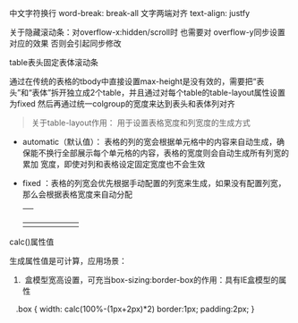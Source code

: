 中文字符换行 word-break: break-all 
文字两端对齐 text-align: justfy

关于隐藏滚动条：对overflow-x:hidden/scroll时 也需要对 overflow-y同步设置对应的效果 否则会引起同步修改

table表头固定表体滚动条

  通过在传统的表格的tbody中直接设置max-height是没有效的，需要把“表头”和“表体”拆开独立成2个table，并且通过对每个table的table-layout属性设置为fixed
  然后再通过统一colgroup的宽度来达到表头和表体列对齐
  
  > 关于table-layout作用： 用于设置表格宽度和列宽度的生成方式
    
 * automatic（默认值）： 表格的列的宽会根据单元格中的内容来自动生成，确保能不换行全部展示每个单元格的内容，表格的宽度则会自动生成所有列宽的累加
宽度，即使对列和表格设定固定宽度也不会生效
      
 * fixed ：表格的列宽会优先根据手动配置的列宽来生成，如果没有配置列宽，那么会根据表格宽度来自动分配

      <table style="table-layout:fixed;width:100px">  <!--表头-->
        <!--通过colgroup设置列宽-->
        <colgroup>  
          <col width="20"></col>
          <col width="30"></col>
          <col width="50"></col>
        </colgroup>
        <thead>
          <th>
            <td></td>
            <td></td>
            <td></td>
          </th>
        </thead>
      </table>
      <table style="max-height: 200px; style="table-layout:fixed;width:100px"> <!--表体-->
        <!--通过colgroup设置列宽-->
        <colgroup>
          <col width="20"></col>
          <col width="30"></col>
          <col width="50"></col>
        </colgroup>
        <tbody>
          <tr>
            <td></td>
            <td></td>
            <td></td>
          </tr>
        </tbody>
      </table>

calc()属性值

生成属性值是可计算，应用场景：

1.  盒模型宽高设置，可充当box-sizing:border-box的作用：具有IE盒模型的属性

    .box {
      width: calc(100%-(1px+2px)*2)
      border:1px;
      padding:2px;
    }


 
 

